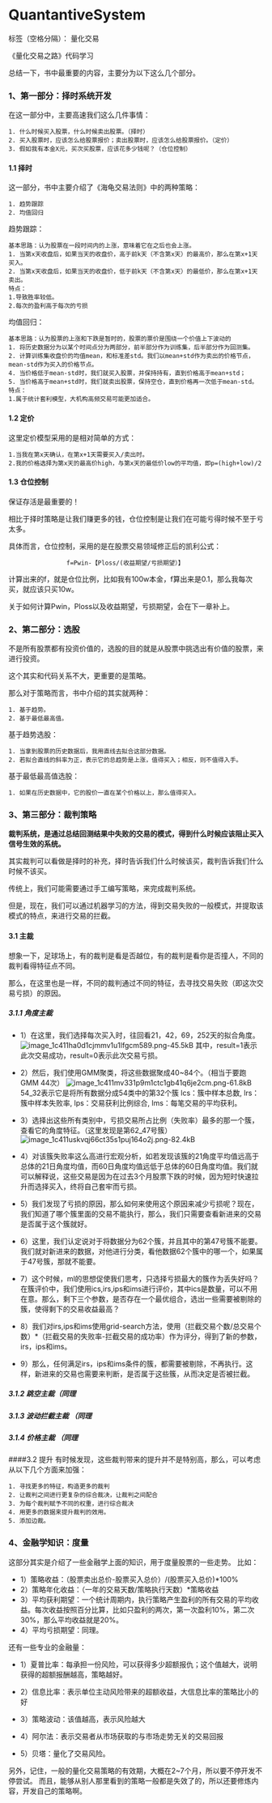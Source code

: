 ﻿# QuantantiveSystem

标签（空格分隔）： 量化交易

《量化交易之路》代码学习

总结一下，书中最重要的内容，主要分为以下这么几个部分。

### 1、第一部分：择时系统开发
在这一部分中，主要高速我们这么几件事情：

    1. 什么时候买入股票，什么时候卖出股票。（择时）
    2. 买入股票时，应该怎么给股票报价；卖出股票时，应该怎么给股票报价。（定价）
    3. 假如我有本金X元，买次买股票，应该花多少钱呢？（仓位控制）

#### 1.1 择时
这一部分，书中主要介绍了《海龟交易法则》中的两种策略：

    1. 趋势跟踪
    2. 均值回归

趋势跟踪：

    基本思路：认为股票在一段时间内的上涨，意味着它在之后也会上涨。
    1. 当第x天收盘后，如果当天的收盘价，高于前k天（不含第x天）的最高价，那么在第x+1天买入。
    2. 当第x天收盘后，如果当天的收盘价，低于前k天（不含第x天）的最低价，那么在第x+1天卖出。
    特点：
    1.导致胜率较低。
    2.每次的盈利高于每次的亏损

均值回归：

    基本思路：认为股票的上涨和下跌是暂时的，股票的票价是围绕一个价值上下波动的
    1. 将历史数据分为以某个时间点分为两部分，前半部分作为训练集，后半部分作为回测集。
    2. 计算训练集收盘价的均值mean，和标准差std。我们以mean+std作为卖出的价格节点，mean-std作为买入的价格节点。
    4. 当价格低于mean-std时，我们就买入股票，并保持持有，直到价格高于mean+std；
    5. 当价格高于mean+std时，我们就卖出股票，保持空仓，直到价格再一次低于mean-std。
    特点：
    1.属于统计套利模型，大机构高频交易可能更加适合。

#### 1.2 定价

这里定价模型采用的是相对简单的方式：

    1.当我在第x天确认，在第x+1天需要买入/卖出时。
    2.我的价格选择为第x天的最高价high，与第x天的最低价low的平均值，即p=(high+low)/2

#### 1.3 仓位控制
保证存活是最重要的！

相比于择时策略是让我们赚更多的钱，仓位控制是让我们在可能亏得时候不至于亏太多。

具体而言，仓位控制，采用的是在股票交易领域修正后的凯利公式：

                    f=Pwin-【Ploss/(收益期望/亏损期望）】

计算出来的f，就是仓位比例，比如我有100w本金，f算出来是0.1，那么我每次买，就应该只买10w。

关于如何计算Pwin，Ploss以及收益期望，亏损期望，会在下一章补上。

### 2、第二部分：选股

不是所有股票都有投资价值的，选股的目的就是从股票中挑选出有价值的股票，来进行投资。

这个其实和代码关系不大，更重要的是策略。

那么对于策略而言，书中介绍的其实就两种：

    1. 基于趋势。
    2. 基于最低最高值。

基于趋势选股：

    1. 当拿到股票的历史数据后，我用直线去拟合这部分数据。
    2. 若拟合直线的斜率为正，表示它的总趋势是上涨，值得买入；相反，则不值得入手。

基于最低最高值选股：

    1. 如果在历史数据中，它的股价一直在某个价格以上，那么值得买入。

### 3、第三部分：裁判策略
**裁判系统，是通过总结回测结果中失败的交易的模式，得到什么时候应该阻止买入信号生效的系统。**

其实裁判可以看做是择时的补充，择时告诉我们什么时候该买，裁判告诉我们什么时候不该买。

传统上，我们可能需要通过手工编写策略，来完成裁判系统。

但是，现在，我们可以通过机器学习的方法，得到交易失败的一般模式，并提取该模式的特点，来进行交易的拦截。

#### 3.1 主裁
想象一下，足球场上，有的裁判是看是否越位，有的裁判是看你是否撞人，不同的裁判看得特征点不同。

那么，在这里也是一样，不同的裁判通过不同的特征，去寻找交易失败（即这次交易亏损）的原因。

##### 3.1.1 角度主裁

* 1）在这里，我们选择每次买入时，往回看21，42，69，252天的拟合角度。
![image_1c411ha0d1cjmmv1u1lfgcm589.png-45.5kB][1]
其中，result=1表示此次交易成功，result=0表示此次交易亏损。

* 2）然后，我们使用GMM聚类，将这些数据聚成40~84个。（相当于要跑GMM 44次）
![image_1c411mv331p9m1ctc1gb41q6je2cm.png-61.8kB][2]
54_32表示它是将所有数据分成54类中的第32个簇
lcs：簇中样本总数,
lrs：簇中样本失败率,
lps：交易获利比例综合,
lms：每笔交易的平均获利。

* 3）选择出这些所有类别中，亏损交易所占比例（失败率）最多的那一个簇，查看它的角度特征。（这里发现是第62_47号簇）
![image_1c411uskvqj66ct35s1puj164o2j.png-82.4kB][3]

* 4）对该簇失败率这么高进行宏观分析，如若发现该簇的21角度平均值远高于总体的21日角度均值，而60日角度均值远低于总体的60日角度均值。我们就可以解释说，这些交易是因为在过去3个月股票下跌的时候，因为短时快速拉升而选择买入，终将自己套牢而亏损。

* 5）我们发现了亏损的原因，那么如何来使用这个原因来减少亏损呢？现在，我们知道了哪个簇里面的交易不能执行，那么，我们只需要查看新进来的交易是否属于这个簇就好。

* 6）这里，我们认定说对于将数据分为62个簇，并且其中的第47号簇不能要。我们就对新进来的数据，对他进行分类，看他数据62个簇中的哪一个，如果属于47号簇，那就不能要。

* 7）这个时候，ml的思想促使我们思考，只选择亏损最大的簇作为丢失好吗？在簇评价中，我们使用ics,irs,ips和ims进行评价，其中ics是数量，可以不用在意。那么，剩下三个参数，是否存在一个最优组合，选出一些需要被剔除的簇，使得剩下的交易收益最高？

* 8）我们对irs,ips和ims使用grid-search方法，使用（拦截交易个数/总交易个数）*（拦截交易的失败率-拦截交易的成功率）作为评分，得到了新的参数，irs，ips和ims。

* 9）那么，任何满足irs，ips和ims条件的簇，都需要被剔除，不再执行。这样，新进来的交易也需要来判断，是否属于这些簇，从而决定是否被拦截。

##### 3.1.2 跳空主裁（同理
##### 3.1.3 波动拦截主裁 （同理
##### 3.1.4 价格主裁 （同理

####3.2 提升
有时候发现，这些裁判带来的提升并不是特别高，那么，可以考虑从以下几个方面来加强：

    1. 寻找更多的特征，构造更多的裁判
    2. 让裁判之间进行更复杂的综合裁决，让裁判之间配合
    3. 为每个裁判赋予不同的权重，进行综合裁决
    4. 用更多的数据来提升裁判的效用。
    5. 添加边裁。

### 4、金融学知识：度量
这部分其实是介绍了一些金融学上面的知识，用于度量股票的一些走势。
比如：

* 1）策略收益：（股票卖出总价-股票买入总价）/(股票买入总价)*100%
* 2）策略年化收益：（一年的交易天数/策略执行天数）*策略收益
* 3）平均获利期望：一个统计周期内，执行策略产生盈利的所有交易的平均收益。每次收益按照百分比算，比如只盈利的两次，第一次盈利10%，第二次30%，那么平均收益就是20%。
* 4）平均亏损期望：同理。

还有一些专业的金融量：

* 1）夏普比率：每承担一份风险，可以获得多少超额报仇；这个值越大，说明获得的超额报酬越高，策略越好。

* 2）信息比率：表示单位主动风险带来的超额收益，大信息比率的策略比小的好

* 3）策略波动：该值越高，表示风险越大

* 4）阿尔法：表示交易者从市场获取的与市场走势无关的交易回报

* 5）贝塔：量化了交易风险。

另外，记住，一般的量化交易策略的有效期，大概在2~7个月，所以要不停开发不停尝试。
而且，能够从别人那里看到的策略一般都是失效了的，所以还要修炼内容，开发自己的策略啊。

  [1]: http://static.zybuluo.com/w460461339/clv51j8g2d0oskl6f37mpds9/image_1c411ha0d1cjmmv1u1lfgcm589.png
  [2]: http://static.zybuluo.com/w460461339/wmxrgzia6kl7gub3o11ax89k/image_1c411mv331p9m1ctc1gb41q6je2cm.png
  [3]: http://static.zybuluo.com/w460461339/cxpb1tdr134rtjnwof9lb42w/image_1c411uskvqj66ct35s1puj164o2j.png